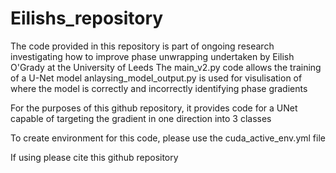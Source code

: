 # Eilishs_repository

The code provided in this repository is part of ongoing research investigating how to improve phase unwrapping undertaken by Eilish O'Grady at the University of Leeds
The main_v2.py code allows the training of a U-Net model
anlaysing_model_output.py is used for visulisation of where the model is correctly and incorrectly identifying phase gradients

For the purposes of this github repository, it provides code for a UNet capable of targeting the gradient in one direction into 3 classes

To create environment for this code, please use the cuda_active_env.yml file

If using please cite this github repository
